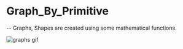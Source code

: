 # Graph_By_Primitive

-- Graphs, Shapes are created using some mathematical functions. 

![graphs gif](https://user-images.githubusercontent.com/45254255/93467406-538e1b80-f90b-11ea-9b4c-9a5488363e6f.gif)
